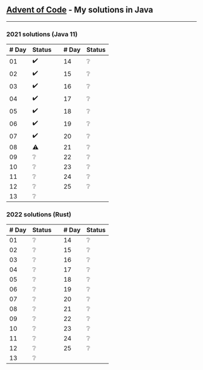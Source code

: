## [Advent of Code](https://adventofcode.coms) - My solutions in Java

---
 ### 2021 solutions (Java 11)

| # Day | Status | | # Day | Status |
| ----------- | ----------- | ----------- | ----------- | ----------- |
| 01 | :heavy_check_mark: | | 14 | :grey_question: |
| 02 | :heavy_check_mark: | | 15 | :grey_question: |
| 03 | :heavy_check_mark: | | 16 | :grey_question: |
| 04 | :heavy_check_mark: | | 17 | :grey_question: |
| 05 | :heavy_check_mark: | | 18 | :grey_question: |
| 06 | :heavy_check_mark: | | 19 | :grey_question: |
| 07 | :heavy_check_mark: | | 20 | :grey_question: |
| 08 | :warning: | | 21 | :grey_question: |
| 09 | :grey_question: | | 22 | :grey_question: |
| 10 | :grey_question: | | 23 | :grey_question: |
| 11 | :grey_question: | | 24 | :grey_question: |
| 12 | :grey_question: | | 25 | :grey_question: |
| 13 | :grey_question: | | | | 


 ### 2022 solutions (Rust)

| # Day | Status | | # Day | Status |
| ----------- | ----------- | ----------- | ----------- | ----------- |
| 01 | :grey_question: | | 14 | :grey_question: |
| 02 | :grey_question: | | 15 | :grey_question: |
| 03 | :grey_question: | | 16 | :grey_question: |
| 04 | :grey_question: | | 17 | :grey_question: |
| 05 | :grey_question: | | 18 | :grey_question: |
| 06 | :grey_question: | | 19 | :grey_question: |
| 07 | :grey_question: | | 20 | :grey_question: |
| 08 | :grey_question: | | 21 | :grey_question: |
| 09 | :grey_question: | | 22 | :grey_question: |
| 10 | :grey_question: | | 23 | :grey_question: |
| 11 | :grey_question: | | 24 | :grey_question: |
| 12 | :grey_question: | | 25 | :grey_question: |
| 13 | :grey_question: | | | | 